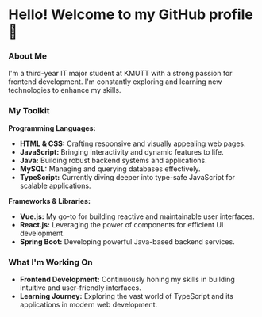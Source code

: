 # Hello! Welcome to my GitHub profile 👋

### About Me
I'm a third-year IT major student at KMUTT with a strong passion for frontend development. I'm constantly exploring and learning new technologies to enhance my skills.

### My Toolkit
**Programming Languages:**
- **HTML & CSS:** Crafting responsive and visually appealing web pages.
- **JavaScript:** Bringing interactivity and dynamic features to life.
- **Java:** Building robust backend systems and applications.
- **MySQL:** Managing and querying databases effectively.
- **TypeScript:** Currently diving deeper into type-safe JavaScript for scalable applications.

**Frameworks & Libraries:**
- **Vue.js:** My go-to for building reactive and maintainable user interfaces.
- **React.js:** Leveraging the power of components for efficient UI development.
- **Spring Boot:** Developing powerful Java-based backend services.

### What I'm Working On
- **Frontend Development:** Continuously honing my skills in building intuitive and user-friendly interfaces.
- **Learning Journey:** Exploring the vast world of TypeScript and its applications in modern web development.
